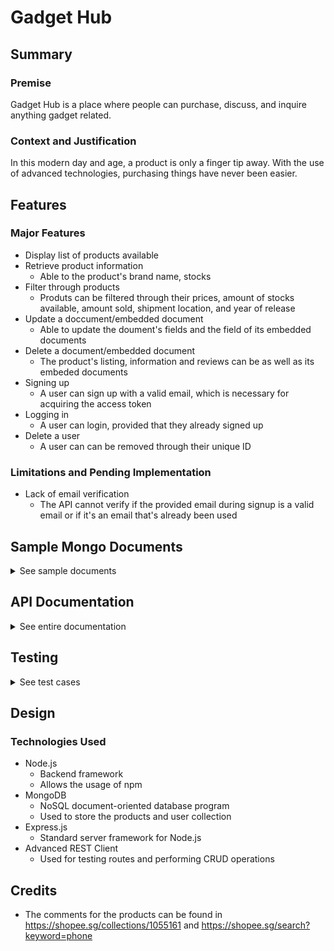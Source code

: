 # Gadget Hub

## Summary 

### Premise 
Gadget Hub is a place where people can purchase, discuss, and inquire anything gadget related. 

### Context and Justification
In this modern day and age, a product is only a finger tip away. With the use of advanced technologies, purchasing things have never been easier. 

## Features
### Major Features 
* Display list of products available
* Retrieve product information
    * Able to the product's brand name, stocks
* Filter through products
    * Produts can be filtered through their prices, amount of stocks available, amount sold, shipment location, and year of release
* Update a doccument/embedded document
    * Able to update the doument's fields and the field of its embedded documents
* Delete a document/embedded document
    * The product's listing, information and reviews can be as well as its embeded documents
* Signing up
    * A user can sign up with a valid email, which is necessary for acquiring the access token
* Logging in
    * A user can login, provided that they already signed up
* Delete a user
    * A user can can be removed through their unique ID

### Limitations and Pending Implementation
* Lack of email verification 
   * The API cannot verify if the provided email during signup is a valid email or if it's an email that's already been used 

## Sample Mongo Documents 
<details>
    <summary> See sample documents </summary> <br>
Sample document from the 'products' collection: 

``````
"category": "mobile",
"brand": "Huawei",
"productName": "Huawei Mate X2",
"productInfo": {
    "description": "A foldable 8 inch display that is concealed when folded",
    "dimensions": {
        "height": 161.8,
        "width": 145.8,
        "uom": "mm"
    },
    "yearMade": 2022
},
"pricePhp": 96557,
"stock": 20,
"shipsFrom": [
    {
        "country": "China",
        "city": "Shenzhen"
    }
],
"amountSold": 2,
"comments": [
    {
        "content": "Expensive and quite interesting",
        "ratings": 5,
        "likes": 127
    },
    {
        "content": "This is the best foldable phon ever",
        "ratings": 5,
        "likes": 182 
    }
    ]    
``````

    
Sample document from 'users' collection:
``````
name: "Tuco Salamanca",
email: "tuco.salamanca321@gmail.com",
password: "ihatechilipowder",
age: 41
``````
</details>


## API Documentation
<details>
    <summary> See entire documentation </summary> <br>

| Title | Default route |
| --- | --- |
| Method | GET |
| Endpoint Path | / |
| Body | N/A |
| Parameters | N/A |
| Expected Response | [Output](./api-documentation/01-default-route.md) |

| Title | Retrieve all the products |
| --- | --- |
| Method | GET |
| Endpoint Path | /products |
| Body | N/A |
| Parameters | N/A |
| Expected Response | [Output](./api-documentation/02-retrieve-all-products.md) |

| Title | Retrieve a product’s brand name  |
| --- | --- |
| Method | GET |
| Endpoint Path | /products?brand=brand_name|
| Body | N/A |
| Parameters | [Parameters](./api-documentation/query-strings/01a-get-brand-params.md) |
| Expected Response | [Output](./api-documentation/query-strings/01-get-brand.md) |

| Title | Retrieve products with prices that are less than or equal to the given amount by the user |
| --- | --- |
| Method | GET |
| Endpoint Path | /products?price_less_than=price |
| Body | N/A |
| Parameters | [Parameters](./api-documentation/query-strings/02a-price-less-than-params.md) |
| Expected Response | [Output](./api-documentation/query-strings/02-price-less-than.md) |

| Title | Retrieve products with sales more than or equal to the given amount |
| --- | --- |
| Method | GET |
| Endpoint Path | /products?min_sold?=amount_sold |
| Body | N/A |
| Parameters | [Parameters](./api-documentation/query-strings/03-min-sold-params.md) |
| Expected Response | [Output](./api-documentation/query-strings/03-min-sold.md) |

| Title | Retrieve products that matches the country it ships from |
| --- | --- |
| Method | GET |
| Endpoint Path | /products?ships_from=country |
| Body | N/A |
| Parameters | [Parameters](./api-documentation/query-strings/04-ships-from-params.md) |
| Expected Response | [Output](./api-documentation/query-strings/04-ships-from.md) |


| Title | Filter products by stock |
| --- | --- |
| Method | GET |
| Endpoint Path | /products?stock=stock_number |
| Body | N/A |
| Parameters | [Parameters](./api-documentation/query-strings/05-stocks-params.md) |
| Expected Response | [Output](./api-documentation/query-strings/05-stocks.md) |

| Title | Create a new product review |
| --- | --- |
| Method | POST |
| Endpoint Path | /products |
| Body | [Body](./api-documentation/03a-create-new-product.md) |
| Parameters | [Parameters](./api-documentation/03b-create-new-product-review-parameters.md) |
| Expected Response | [Output](./api-documentation/03-create-new-output.md) |

| Title | Get information on a product by its ID |
| --- | --- |
| Method | GET |
| Endpoint Path | /products/:productId |
| Body | N/A |
| Parameters | [Parameters](./api-documentation/04-get-info-product-id-params.md) |
| Expected Response | [Output](./api-documentation/04-get-info-product-id.md) |

| Title | Update a document |
| --- | --- |
| Method | PUT |
| Endpoint Path | /products/:productId |
| Body | [Body](./api-documentation/05a-update-document-body.md) |
| Parameters | [Parameters](./api-documentation/05-update-document-params.md) |
| Expected Response | [Output](./api-documentation/05b-update-document-response.md) |

| Title | Delete an document by its ID |
| --- | --- |
| Method | DELETE |
| Endpoint Path | /products/:productId |
| Body | N/A |
| Parameters | [Parameters](./api-documentation/06-delete-params.md) |
| Expected Response | [Output](./api-documentation/06-delete-response.md) |

| Title | Create embedded document (comments) |
| --- | --- |
| Method | POST |
| Endpoint Path | /products/:productId/coments |
| Body | [Body](./api-documentation/07-create-embed-doc-body.md) |
| Parameters | [Parameters](./api-documentation/07a-create-embed-doc-params.md) |
| Expected Response | [Output](./api-documentation/07b-create-embed-doc-response.md) |

| Title | Retrieve information from a product using its ID |
| --- | --- |
| Method | GET |
| Endpoint Path | /products/:productId/product_info |
| Body | N/A |
| Parameters | [Parameters](./api-documentation/08a-retrieve-info-params.md) |
| Expected Response | [Output](./api-documentation/08-retrieve-info.md) |

| Title | Update an embedded document (inside the comments field) |
| --- | --- |
| Method | PUT |
| Endpoint Path | /comments/:commentId |
| Body | [Body](./api-documentation/09-update-embed-doc.md) |
| Parameters | [Parameters](./api-documentation/09a-update-embed-docs-params.md) |
| Expected Response | [Output](./api-documentation/09b-update-embed-doc-response.md) |

| Title | Delete an embedded document (comment) |
| --- | --- |
| Method | DELETE |
| Endpoint Path | /comments/:commentId |
| Body | N/A |
| Parameters | [Parameters](./api-documentation/10a-delete-embed-body-params.md) |
| Expected Response | [Output](./api-documentation/10-delete-embed-body.md) |

| Title | Creates a new user |
| --- | --- |
| Method | POST |
| Endpoint Path | /users |
| Body | [Body](./api-documentation/11-create-user-body.md) |
| Parameters | [Parameters](./api-documentation/11a-create-user-params.md) |
| Expected Response | [Output](./api-documentation/11b-create-user-response.md) |

| Title | Allows the user to login |
| --- | --- |
| Method | POST |
| Endpoint Path | /login |
| Body | [Body](./api-documentation/12-login-body.md) |
| Parameters | [Parameters](./api-documentation/12a-login-params.md) |
| Expected Response | [Output](./api-documentation/12b-login-response.md) |

| Title | Retrieve the profile of the user |
| --- | --- |
| Method | GET |
| Endpoint Path | /user/:userId |
| Body | N/A |
| Parameters | [Parameters](./api-documentation/13-user-profile-response-params.md) |
| Expected Response | [Output](./api-documentation/13-user-profile-response.md) |
</details>

## Testing
<details>
    <summary> See test cases </summary> 
   
* The user should have already accomplished the following:
   * Have signed up for an account
   * Acquire the access token through logging in to perform CRUD operations on endpoints
* If a user wishes to get the access token, they can refer to the steps below

1. Testing the default endpoint 
   * in your Express application, make sure to start the server by typing `nodemon`
   * open Advanced REST Client app
   * make sure that the method is set to GET
   * remove any headers
   * type in the address bar: `http://localhost:portnumber/`
   * please note that the testing/editing is done on a local machine, if the user chooses to use Gitpod, simply replace the word `localhost`
   * click the arrow button to send the request
   * the expected response would be a status 200, signifying that the server is up and running
   * in the index.js, I have set a JSON object as a response (refer to the expected response to see the actual result)
   
| Method | GET |
| --- | --- |
| Endpoint Path | / |
| Body | N/A |
| Parameters | N/A |
| Expected Response | [Output](./api-documentation/01-default-route.md) |

2. Searhing for all the products listed
   * make sure that the method is set to GET
   * remove any headers
   * type in the address bar: `http://localhost:portnumber/products`
   * click the arrow button to send the request
   * inside the Response section, it will return an array of objects containing the products and its information
   
| Method | GET |
| --- | --- |
| Endpoint Path | /products |
| Body | N/A |
| Parameters | N/A |
| Expected Response | [Output](./api-documentation/02-retrieve-all-products.md) |

3. Searching for a brand 'Apple' 
   * make sure that the method is set to GET
   * remove any headers
   * the query string starts after the question mark
   * query string allows the user to write out an object in a string format
   * since we're looking for {brand: Apple}, type in the address bar: `http://localhost:portnumber?brand=apple`
   * the response will be an array of objects containing the produts with 'Apple' as the brand.
   
| Method | GET |
| --- | --- |
| Endpoint Path | /products?brand=brand_name|
| Body | N/A |
| Parameters | [Parameters](./api-documentation/query-strings/01a-get-brand-params.md) |
| Expected Response | [Output](./api-documentation/query-strings/01-get-brand.md) |

4. Searching for a product that's less than 40,000
   * make sure that the method is set to GET
   * remove any headers
   * since we're looking for a product that is less than or equal to 40,000, type in the address bar: `http://localhost:portnumber?price_less_than=40000`
   * inside the Response section, it will return an array of objects containing the product that meets the criteria along with its information
   
| Method | GET |
| --- | --- |
| Endpoint Path | /products?price_less_than=price |
| Body | N/A |
| Parameters | [Parameters](./api-documentation/query-strings/02a-price-less-than-params.md) |
| Expected Response | [Output](./api-documentation/query-strings/02-price-less-than.md) |

5. Searching for products that sold at least 10 units
   * make sure that the method is set to GET
   * remove any headers
   * since we're looking for a product that sold at least 10 units, type in the address bar: /products?min_sold?=10
      * make sure that the query inside the express application is in ParseInt() for it to view as an integer
   *  inside the Response section, it will return an array of objects containing the 'iPhone 12' and 'iPhone 13 Pro Max'

| Method | GET |
| --- | --- |
| Endpoint Path | /products?min_sold?=amount_sold |
| Body | N/A |
| Parameters | [Parameters](./api-documentation/query-strings/03-min-sold-params.md) |
| Expected Response | [Output](./api-documentation/query-strings/03-min-sold.md) |

6. Searching for a product that ships from China 
   * make sure that the method is set to GET
   * remove any headers
   
| Method | GET |
| --- | --- |
| Endpoint Path | /products?ships_from=country |
| Body | N/A |
| Parameters | [Parameters](./api-documentation/query-strings/04-ships-from-params.md) |
| Expected Response | [Output](./api-documentation/query-strings/04-ships-from.md) |


| Method | GET |
| --- | --- |
| Endpoint Path | /products?stock=stock_number |
| Body | N/A |
| Parameters | [Parameters](./api-documentation/query-strings/05-stocks-params.md) |
| Expected Response | [Output](./api-documentation/query-strings/05-stocks.md) |

| Method | POST |
| --- | --- |
| Endpoint Path | /products |
| Body | [Body](./api-documentation/03a-create-new-product.md) |
| Parameters | [Parameters](./api-documentation/03b-create-new-product-review-parameters.md) |
| Expected Response | [Output](./api-documentation/03-create-new-output.md) |

| Method | GET |
| --- | --- |
| Endpoint Path | /products/:productId |
| Body | N/A |
| Parameters | [Parameters](./api-documentation/04-get-info-product-id-params.md) |
| Expected Response | [Output](./api-documentation/04-get-info-product-id.md) |

| Method | PUT |
| --- | --- |
| Endpoint Path | /products/:productId |
| Body | [Body](./api-documentation/05a-update-document-body.md) |
| Parameters | [Parameters](./api-documentation/05-update-document-params.md) |
| Expected Response | [Output](./api-documentation/05b-update-document-response.md) |

| Method | DELETE |
| --- | --- |
| Endpoint Path | /products/:productId |
| Body | N/A |
| Parameters | [Parameters](./api-documentation/06-delete-params.md) |
| Expected Response | [Output](./api-documentation/06-delete-response.md) |

| Method | POST |
| --- | --- |
| Endpoint Path | /products/:productId/coments |
| Body | [Body](./api-documentation/07-create-embed-doc-body.md) |
| Parameters | [Parameters](./api-documentation/07a-create-embed-doc-params.md) |
| Expected Response | [Output](./api-documentation/07b-create-embed-doc-response.md) |

| Method | GET |
| --- | --- |
| Endpoint Path | /products/:productId/product_info |
| Body | N/A |
| Parameters | [Parameters](./api-documentation/08a-retrieve-info-params.md) |
| Expected Response | [Output](./api-documentation/08-retrieve-info.md) |

| Method | PUT |
| --- | --- |
| Endpoint Path | /comments/:commentId |
| Body | [Body](./api-documentation/09-update-embed-doc.md) |
| Parameters | [Parameters](./api-documentation/09a-update-embed-docs-params.md) |
| Expected Response | [Output](./api-documentation/09b-update-embed-doc-response.md) |

| Method | DELETE |
| --- | --- |
| Endpoint Path | /comments/:commentId |
| Body | N/A |
| Parameters | [Parameters](./api-documentation/10a-delete-embed-body-params.md) |
| Expected Response | [Output](./api-documentation/10-delete-embed-body.md) |

| Method | POST |
| --- | --- |
| Endpoint Path | /users |
| Body | [Body](./api-documentation/11-create-user-body.md) |
| Parameters | [Parameters](./api-documentation/11a-create-user-params.md) |
| Expected Response | [Output](./api-documentation/11b-create-user-response.md) |

| Method | POST |
| --- | --- |
| Endpoint Path | /login |
| Body | [Body](./api-documentation/12-login-body.md) |
| Parameters | [Parameters](./api-documentation/12a-login-params.md) |
| Expected Response | [Output](./api-documentation/12b-login-response.md) |

| Method | GET |
| --- | --- |
| Endpoint Path | /user/:userId |
| Body | N/A |
| Parameters | [Parameters](./api-documentation/13-user-profile-response-params.md) |
| Expected Response | [Output](./api-documentation/13-user-profile-response.md) |
</details>    

## Design
### Technologies Used 
* Node.js
   * Backend framework
   * Allows the usage of npm
* MongoDB
   * NoSQL document-oriented database program
   * Used to store the products and user collection
* Express.js
   * Standard server framework for Node.js
* Advanced REST Client
   * Used for testing routes and performing CRUD operations

## Credits
* The comments for the products can be found in https://shopee.sg/collections/1055161 and https://shopee.sg/search?keyword=phone
